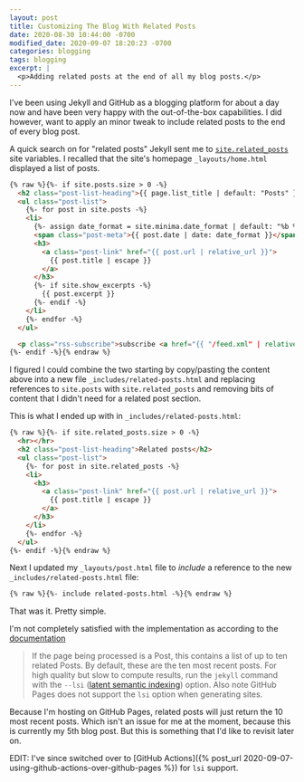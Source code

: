 ```yaml
---
layout: post
title: Customizing The Blog With Related Posts
date: 2020-08-30 10:44:00 -0700
modified_date: 2020-09-07 18:20:23 -0700
categories: blogging
tags: blogging
excerpt: |
  <p>Adding related posts at the end of all my blog posts.</p>
---
```


I've been using Jekyll and GitHub as a blogging platform for about a day now and have been very happy with the
out-of-the-box capabilities. I did however, want to apply an minor tweak to include related posts to the end of every
blog post.

A quick search on for "related posts" Jekyll sent me to
[`site.related_posts`](https://jekyllrb.com/docs/variables/#site-variables) site variables. I recalled that the site's
homepage `_layouts/home.html` displayed a list of posts.

```html
{% raw %}{%- if site.posts.size > 0 -%}
  <h2 class="post-list-heading">{{ page.list_title | default: "Posts" }}</h2>
  <ul class="post-list">
    {%- for post in site.posts -%}
    <li>
      {%- assign date_format = site.minima.date_format | default: "%b %-d, %Y" -%}
      <span class="post-meta">{{ post.date | date: date_format }}</span>
      <h3>
        <a class="post-link" href="{{ post.url | relative_url }}">
          {{ post.title | escape }}
        </a>
      </h3>
      {%- if site.show_excerpts -%}
        {{ post.excerpt }}
      {%- endif -%}
    </li>
    {%- endfor -%}
  </ul>

  <p class="rss-subscribe">subscribe <a href="{{ "/feed.xml" | relative_url }}">via RSS</a></p>
{%- endif -%}{% endraw %}
```

I figured I could combine the two starting by copy/pasting the content above into a new file
`_includes/related-posts.html` and replacing references to `site.posts` with `site.related_posts` and removing bits of
content that I didn't need for a related post section.

This is what I ended up with in `_includes/related-posts.html`:

```html
{% raw %}{%- if site.related_posts.size > 0 -%}
  <hr></hr>
  <h2 class="post-list-heading">Related posts</h2>
  <ul class="post-list">
    {%- for post in site.related_posts -%}
    <li>
      <h3>
        <a class="post-link" href="{{ post.url | relative_url }}">
          {{ post.title | escape }}
        </a>
      </h3>
    </li>
    {%- endfor -%}
  </ul>
{%- endif -%}{% endraw %}
```

Next I updated my `_layouts/post.html` file to _include_ a reference to the new `_includes/related-posts.html` file:

```html
{% raw %}{%- include related-posts.html -%}{% endraw %}
```

That was it. Pretty simple.

I'm not completely satisfied with the implementation as according to the
[documentation](https://jekyllrb.com/docs/variables/#site-variables)

> If the page being processed is a Post, this contains a list of up to ten related Posts. By default, these are the ten
> most recent posts. For high quality but slow to compute results, run the `jekyll` command with the `--lsi`
> ([latent semantic indexing](https://en.wikipedia.org/wiki/Latent_semantic_analysis#Latent_semantic_indexing)) option.
> Also note GitHub Pages does not support the `lsi` option when generating sites.

Because I'm hosting on GitHub Pages, related posts will just return the 10 most recent posts. Which isn't an issue for
me at the moment, because this is currently my 5th blog post. But this is something that I'd like to revisit later on.

EDIT: I've since switched over to [GitHub Actions]({% post_url 2020-09-07-using-github-actions-over-github-pages %}) for
`lsi` support.
